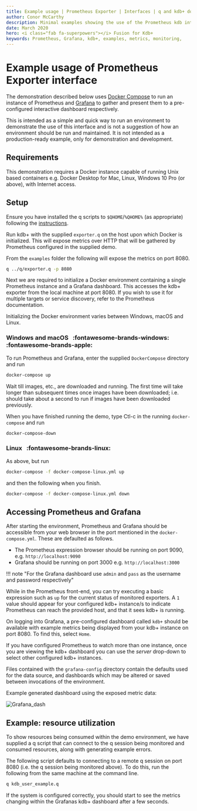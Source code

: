 ```yaml
---
title: Example usage | Prometheus Exporter | Interfaces | q and kdb+ documentation
author: Conor McCarthy
description: Minimal examples showing the use of the Prometheus kdb interface
date: March 2020
hero: <i class="fab fa-superpowers"></i> Fusion for Kdb+
keywords: Prometheus, Grafana, kdb+, examples, metrics, monitoring, 
---
```

# Example usage of Prometheus Exporter interface


The demonstration described below uses [Docker Compose](https://docs.docker.com/compose/install/) to run an instance of Prometheus and [Grafana](https://grafana.com/) to gather and present them to a pre-configured interactive dashboard respectively.

This is intended as a simple and quick way to run an environment to demonstrate the use of this interface and is not a suggestion of how an environment should be run and maintained. It is not intended as a production-ready example, only for demonstration and development.


## Requirements

This demonstration requires a Docker instance capable of running Unix based containers e.g. Docker Desktop for Mac, Linux, Windows 10 Pro (or above), with Internet access.


## Setup

Ensure you have installed the q scripts to `$QHOME`/`%QHOME%` (as appropriate) following the [instructions](https://github.com/KxSystems/prometheus-kdb-exporter#quick-start).

Run kdb+ with the supplied `exporter.q` on the host upon which Docker is initialized. This will expose metrics over HTTP that will be gathered by Prometheus configured in the supplied demo.

From the `examples` folder the following will expose the metrics on port 8080.

```bash
q ../q/exporter.q -p 8080
```

Next we are required to initialize a Docker environment containing a single Prometheus instance and a Grafana dashboard. This accesses the kdb+ exporter from the local machine at port 8080. If you wish to use it for multiple targets or service discovery, refer to the Prometheus documentation.

Initializing the Docker environment varies between Windows, macOS and Linux.


### Windows and macOS &nbsp; :fontawesome-brands-windows: &nbsp; :fontawesome-brands-apple:

To run Prometheus and Grafana, enter the supplied `DockerCompose` directory and run

```bash
docker-compose up
```

Wait till images, etc., are downloaded and running. The first time will take longer than subsequent times once images have been downloaded; i.e. should take about a second to run if images have been downloaded previously.

When you have finished running the demo, type Ctl-c in the running `docker-compose` and run

```bash
docker-compose-down
```


### Linux &nbsp; :fontawesome-brands-linux: 

As above, but run

```bash
docker-compose -f docker-compose-linux.yml up
```

and then the following when you finish.

```bash
docker-compose -f docker-compose-linux.yml down
```

## Accessing Prometheus and Grafana

After starting the environment, Prometheus and Grafana should be accessible from your web browser in the port mentioned in the `docker-compose.yml`. 
These are defaulted as follows.

-   The Prometheus expression browser should be running on port 9090, e.g. `http://localhost:9090`
-   Grafana should be running on port 3000 e.g. `http://localhost:3000`

!!! note "For the Grafana dashboard use `admin` and `pass` as the username and password respectively"

While in the Prometheus front-end, you can try executing a basic expression such as `up` for the current status of monitored exporters. A `1` value should appear for your configured kdb+ instance/s to indicate Prometheus can reach the provided host, and that it sees kdb+ is running.

On logging into Grafana, a pre-configured dashboard called `kdb+` should be available with example metrics being displayed from your kdb+ instance on port 8080. To find this, select `Home`.

If you have configured Prometheus to watch more than one instance, once you are viewing the kdb+ dashboard you can use the _server_ drop-down to select other configured kdb+ instances. 

Files contained with the `grafana-config` directory contain the defaults used for the data source, and dashboards which may be altered or saved between invocations of the environment.

Example generated dashboard using the exposed metric data:

![Grafana_dash](../../img/grafana_kdb_example.png)


## Example: resource utilization

To show resources being consumed within the demo environment, we have supplied a q script that can connect to the q session being monitored and consumed resources, along with generating example errors.

The following script defaults to connecting to a remote q session on port 8080 (i.e. the q session being monitored above). To do this, run the following from the same machine at the command line.

```bash
q kdb_user_example.q
```

If the system is configured correctly, you should start to see the metrics changing within the Grafanas kdb+ dashboard after a few seconds.

